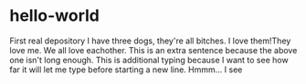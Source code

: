 # hello-world
First real depository 
I have three dogs, they're all bitches. I love them!They love me. We all love eachother.
This is an extra sentence because the above one isn't long enough. This is additional typing because I want to see how far it will let me type before starting a new line. Hmmm... I see

